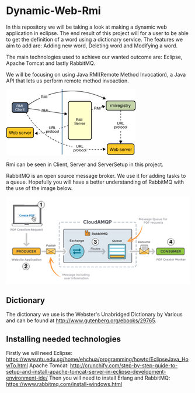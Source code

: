 # Dynamic-Web-Rmi

In this repository we will be taking a look at making a dynamic web application in eclipse.
The end result of this project will for a user to be able to get the definition of a word using a dictionary service.
The features we aim to add are: Adding new word, Deleting word and Modifying a word.

The main technologies used to achieve our wanted outcome are: Eclipse, Apache Tomcat and lastly RabbitMQ.

We will be focusing on using Java RMI(Remote Method Invocation), a Java API that lets us perform remote method invoaction.

![](Images/rmi-2.png)

Rmi can be seen in Client, Server and ServerSetup in this project.

RabbitMQ is an open source message broker. We use it for adding tasks to a queue.
Hopefully you will have a better understanding of RabbitMQ with the use of the image below.

![](Images/rabbitmq.png)

## Dictionary
The dictionary we use is the Webster's Unabridged Dictionary by Various and can be found at http://www.gutenberg.org/ebooks/29765.

## Installing needed technologies
Firstly we will need Eclipse: https://www.ntu.edu.sg/home/ehchua/programming/howto/EclipseJava_HowTo.html
Apache Tomcat: http://crunchify.com/step-by-step-guide-to-setup-and-install-apache-tomcat-server-in-eclipse-development-environment-ide/
Then you will need to install Erlang and RabbitMQ: https://www.rabbitmq.com/install-windows.html
